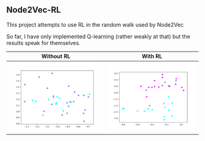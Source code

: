 ## Node2Vec-RL 
This project attempts to use RL in the random walk used by Node2Vec

So far, I have only implemented Q-learning (rather weakly at that) but the results speak for themselves.

Without RL          |  With RL
:-------------------------:|:-------------------------:
![Without RL](img/Without_RL.png) | ![With RL](img/With_RL.png)

